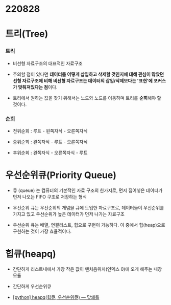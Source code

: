 # 220828

# 트리(Tree)

### 트리

- 비선형 자료구조의 대표적인 자료구조

- 주의할 점이 있다면 **데이터를 어떻게 삽입하고 삭제할 것인지에 대해 관심이 많았던 선형 자료구조에 비해 비선형 자료구조는 데이터의 삽입/삭제보다는 '표현'에 포커스가 맞춰져있다는 점**이다.

- 트리에서 원하는 값을 찾기 위해서는 노드와 노드를 이동하며 트리를 **순회**해야 할 것이다.

### 순회

- 전위순회 : 루트 - 왼쪽자식 - 오른쪽자식

- 중위순회 : 왼쪽자식 - 루트 - 오른쪽자식

- 후위순회 : 왼쪽자식 - 오른쪽자식 - 루트

# 우선순위큐(Priority Queue)

- 큐 (queue) 는 컴퓨터의 기본적인 자료 구조의 한가지로, 먼저 집어넣은 데이터가 먼저 나오는 FIFO 구조로 저장하는 형식

- 우선순위 큐는 우선순위의 개념을 큐에 도입한 자료구조로, 데이터들이 우선순위를 가지고 있고 우선순위가 높은 데이터가 먼저 나가는 자료구조

- 우선순위 큐는 배열, 연결리스트, 힙으로 구현이 가능하다. 이 중에서 힙(heap)으로 구현하는 것이 가장 효율적이다.

# 힙큐(heapq)

- 간단하게 리스트내에서 가장 작은 값이 맨처음위치(인덱스 0)애 오게 해주는 내장 모듈

- 간단하게 우선순위큐

- [[python] heapq(힙큐, 우선순위큐) — 맞왜틀](https://deok2kim.tistory.com/86)
